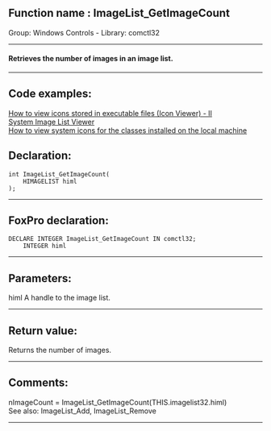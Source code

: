 
## Function name : ImageList_GetImageCount
Group: Windows Controls - Library: comctl32    
***  


#### Retrieves the number of images in an image list. 
***  


## Code examples:
[How to view icons stored in executable files (Icon Viewer) - II](../../samples/sample_019.md)  
[System Image List Viewer](../../samples/sample_021.md)  
[How to view system icons for the classes installed on the local machine](../../samples/sample_544.md)  

## Declaration:
```foxpro  
int ImageList_GetImageCount(
	HIMAGELIST himl
);  
```  
***  


## FoxPro declaration:
```foxpro  
DECLARE INTEGER ImageList_GetImageCount IN comctl32;
	INTEGER himl  
```  
***  


## Parameters:
himl
A handle to the image list.  
***  


## Return value:
Returns the number of images.
  
***  


## Comments:
<div class="precode">nImageCount = ImageList_GetImageCount(THIS.imagelist32.himl)  
</div>  
See also: ImageList_Add, ImageList_Remove   
  
***  

